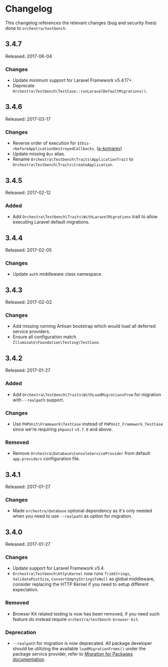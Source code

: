 # Changelog

This changelog references the relevant changes (bug and security fixes) done to `orchestra/testbench`.

## 3.4.7

Released: 2017-06-04

### Changes

* Update minimum support for Laravel Framework v5.4.17+.
* Deprecate `Orchestra\Testbench\TestCase::runLaravelDefaultMigrations()`.

## 3.4.6

Released: 2017-03-17

### Changes

* Reverse order of execution for `$this->beforeApplicationDestroyedCallbacks`. ([a-komarev](https://github.com/a-komarev))
* Update missing `Bus` alias.
* Rename `Orchestra\Testbench\Traits\ApplicationTrait` to `Orchestra\Testbench\Traits\CreateApplication`.

## 3.4.5

Released: 2017-02-12

### Added

* Add `Orchestra\Testbench\Traits\WithLaravelMigrations` trait to allow executing Laravel default migrations.

## 3.4.4

Released: 2017-02-05

### Changes

* Update `auth` middleware class namespace.

## 3.4.3

Released: 2017-02-02

### Changes

* Add missing running Artisan bootstrap which would load all deferred service providers. 
* Ensure all configuration match `Illuminate\Foundation\Testing\TestCase`.

## 3.4.2

Released: 2017-01-27

### Added

* Add `Orchestra\Testbench\Traits\WithLoadMigrationsFrom` for migration with `--realpath` support.

### Changes

* Use `PHPUnit\Framework\TestCase` instead of `PHPUnit_Framework_TestCase` since we're requiring `phpunit` `v5.7.0` and above.

### Removed

* Remove `Orchestra\Database\ConsoleServiceProvider` from default `app.providers` configuration file.

## 3.4.1

Released: 2017-01-27

### Changes

* Made `orchestra/database` optional dependency as it's only needed when you need to use `--realpath` as option for migration.

## 3.4.0

Released: 2017-01-27

### Changes

* Update support for Laravel Framework v5.4.
* `Orchestra\Testbench\Http\Kernel` now runs `TrimStrings`, `ValidatePostSize`, `ConvertEmptyStringsToNull` as global middleware, consider replacing the HTTP Kernel if you need to setup different expectation.

### Removed

* Browser Kit related testing is now has been removed, if you need such feature do instead require `orchestra/testbench-browser-kit`.

### Deprecation 

* `--realpath` for migration is now deprecated. All package developer should be utilizing the available `loadMigrationFroms()` under the package service provider, refer to [Migration for Packages documentation](https://laravel.com/docs/5.4/packages#migrations).

